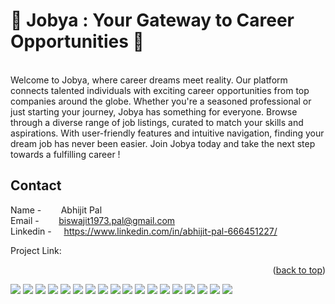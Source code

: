 <a name="readme-top"></a>
<h1>🌟 Jobya : Your Gateway to Career Opportunities 🚀 </h1>
<p><br>
  Welcome to Jobya, where career dreams meet reality. Our platform connects talented individuals with exciting career opportunities from top companies around the globe. Whether you're a seasoned professional or just starting your journey, Jobya has something for everyone. Browse through a diverse range of job listings, curated to match your skills and aspirations. With user-friendly features and intuitive navigation, finding your dream job has never been easier. Join Jobya today and take the next step towards a fulfilling career !
</p>

## Contact

Name      - &nbsp;&nbsp;&nbsp;&nbsp;&nbsp;&nbsp;&nbsp;Abhijit Pal<br>
Email     - &nbsp;&nbsp;&nbsp;&nbsp;&nbsp;&nbsp;&nbsp;biswajit1973.pal@gmail.com<br>
Linkedin  - &nbsp;&nbsp;&nbsp;&nbsp;https://www.linkedin.com/in/abhijit-pal-666451227/<br>

Project Link: 

<p align="right">(<a href="#readme-top">back to top</a>)</p>

<img src="https://github.com/Gadai14/Django-job/assets/121002242/8e1ca78a-ab71-4949-8190-360d54579583">
<img src="https://github.com/Gadai14/Django-job/assets/121002242/2480264e-de21-44ac-bc36-0d66b0282948">
<img src="https://github.com/Gadai14/Django-job/assets/121002242/d06d60de-190e-43ee-9e2e-7f8c57691630">
<img src="https://github.com/Gadai14/Django-job/assets/121002242/cb3997e1-9be7-4230-9d71-041a5a2066a5">
<img src="https://github.com/Gadai14/Django-job/assets/121002242/6e1f6707-6690-419d-babd-f3c503c1a8d0">
<img src="https://github.com/Gadai14/Django-job/assets/121002242/fe2bcb2a-1b70-4333-8bf4-d566d4dade7e">
<img src="https://github.com/Gadai14/Django-job/assets/121002242/a51422a2-5ee5-49fa-9c5d-bad1b36ce672">
<img src="https://github.com/Gadai14/Django-job/assets/121002242/9270188a-ae23-4c8e-ad5d-1db7a270994c">
<img src="https://github.com/Gadai14/Django-job/assets/121002242/2e0b4e9e-52b4-40d6-986f-1556d3a6b8b8">
<img src="https://github.com/Gadai14/Django-job/assets/121002242/ee0b0fc5-3beb-4b44-84c3-916220f0bd90">
<img src="https://github.com/Gadai14/Django-job/assets/121002242/336a6529-d203-4e8c-8e84-bd8e227a1a31">
<img src="https://github.com/Gadai14/Django-job/assets/121002242/f7bd2c5d-635e-436f-a4b3-b95d63ec40ad">
<img src="https://github.com/Gadai14/Django-job/assets/121002242/b36423a6-473d-45d4-bee4-83a91fae5cb3">

<img src="https://github.com/Gadai14/Django-job/assets/121002242/f609f36f-ef5a-4090-aba8-4edb082f3ed8">
<img src="https://github.com/Gadai14/Django-job/assets/121002242/20c23c23-81e3-49bc-8213-b2e22c5fc23c">
<img src="https://github.com/Gadai14/Django-job/assets/121002242/e2b8ad7f-c2ef-424a-be88-18332c0e7c27">
<img src="https://github.com/Gadai14/Django-job/assets/121002242/e9abe582-7fb9-43b5-bc0e-380049b17e2b">
<img src="https://github.com/Gadai14/Django-job/assets/121002242/767fa8c8-0217-4fd2-aa39-e2bfb0c7bc48">
